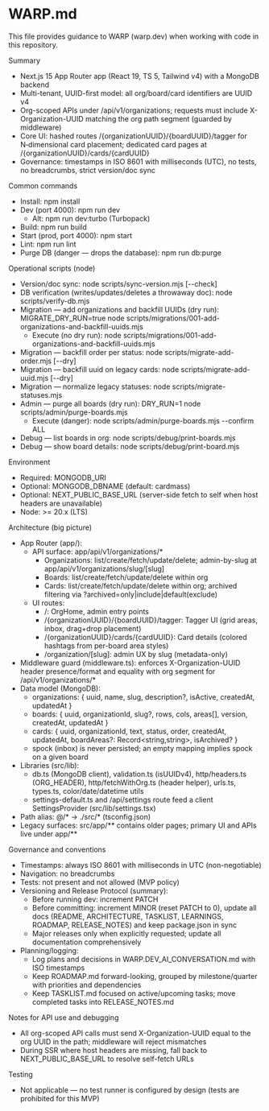 # WARP.md

This file provides guidance to WARP (warp.dev) when working with code in this repository.

Summary
- Next.js 15 App Router app (React 19, TS 5, Tailwind v4) with a MongoDB backend
- Multi-tenant, UUID-first model: all org/board/card identifiers are UUID v4
- Org-scoped APIs under /api/v1/organizations; requests must include X-Organization-UUID matching the org path segment (guarded by middleware)
- Core UI: hashed routes /{organizationUUID}/{boardUUID}/tagger for N‑dimensional card placement; dedicated card pages at /{organizationUUID}/cards/{cardUUID}
- Governance: timestamps in ISO 8601 with milliseconds (UTC), no tests, no breadcrumbs, strict version/doc sync

Common commands
- Install: npm install
- Dev (port 4000): npm run dev
  - Alt: npm run dev:turbo (Turbopack)
- Build: npm run build
- Start (prod, port 4000): npm start
- Lint: npm run lint
- Purge DB (danger — drops the database): npm run db:purge

Operational scripts (node)
- Version/doc sync: node scripts/sync-version.mjs [--check]
- DB verification (writes/updates/deletes a throwaway doc): node scripts/verify-db.mjs
- Migration — add organizations and backfill UUIDs (dry run): MIGRATE_DRY_RUN=true node scripts/migrations/001-add-organizations-and-backfill-uuids.mjs
  - Execute (no dry run): node scripts/migrations/001-add-organizations-and-backfill-uuids.mjs
- Migration — backfill order per status: node scripts/migrate-add-order.mjs [--dry]
- Migration — backfill uuid on legacy cards: node scripts/migrate-add-uuid.mjs [--dry]
- Migration — normalize legacy statuses: node scripts/migrate-statuses.mjs
- Admin — purge all boards (dry run): DRY_RUN=1 node scripts/admin/purge-boards.mjs
  - Execute (danger): node scripts/admin/purge-boards.mjs --confirm ALL
- Debug — list boards in org: node scripts/debug/print-boards.mjs <orgUUID>
- Debug — show board details: node scripts/debug/print-board.mjs <boardUUID>

Environment
- Required: MONGODB_URI
- Optional: MONGODB_DBNAME (default: cardmass)
- Optional: NEXT_PUBLIC_BASE_URL (server-side fetch to self when host headers are unavailable)
- Node: >= 20.x (LTS)

Architecture (big picture)
- App Router (app/):
  - API surface: app/api/v1/organizations/*
    - Organizations: list/create/fetch/update/delete; admin-by-slug at app/api/v1/organizations/slug/[slug]
    - Boards: list/create/fetch/update/delete within org
    - Cards: list/create/fetch/update/delete within org; archived filtering via ?archived=only|include|default(exclude)
  - UI routes:
    - /: OrgHome, admin entry points
    - /{organizationUUID}/{boardUUID}/tagger: Tagger UI (grid areas, inbox, drag+drop placement)
    - /{organizationUUID}/cards/{cardUUID}: Card details (colored hashtags from per-board area styles)
    - /organization/[slug]: admin UX by slug (metadata-only)
- Middleware guard (middleware.ts): enforces X-Organization-UUID header presence/format and equality with org segment for /api/v1/organizations/*
- Data model (MongoDB):
  - organizations: { uuid, name, slug, description?, isActive, createdAt, updatedAt }
  - boards: { uuid, organizationId, slug?, rows, cols, areas[], version, createdAt, updatedAt }
  - cards: { uuid, organizationId, text, status, order, createdAt, updatedAt, boardAreas?: Record<string,string>, isArchived? }
  - spock (inbox) is never persisted; an empty mapping implies spock on a given board
- Libraries (src/lib):
  - db.ts (MongoDB client), validation.ts (isUUIDv4), http/headers.ts (ORG_HEADER), http/fetchWithOrg.ts (header helper), urls.ts, types.ts, color/date/datetime utils
  - settings-default.ts and /api/settings route feed a client SettingsProvider (src/lib/settings.tsx)
- Path alias: @/* → ./src/* (tsconfig.json)
- Legacy surfaces: src/app/** contains older pages; primary UI and APIs live under app/**

Governance and conventions
- Timestamps: always ISO 8601 with milliseconds in UTC (non-negotiable)
- Navigation: no breadcrumbs
- Tests: not present and not allowed (MVP policy)
- Versioning and Release Protocol (summary):
  - Before running dev: increment PATCH
  - Before committing: increment MINOR (reset PATCH to 0), update all docs (README, ARCHITECTURE, TASKLIST, LEARNINGS, ROADMAP, RELEASE_NOTES) and keep package.json in sync
  - Major releases only when explicitly requested; update all documentation comprehensively
- Planning/logging:
  - Log plans and decisions in WARP.DEV_AI_CONVERSATION.md with ISO timestamps
  - Keep ROADMAP.md forward-looking, grouped by milestone/quarter with priorities and dependencies
  - Keep TASKLIST.md focused on active/upcoming tasks; move completed tasks into RELEASE_NOTES.md

Notes for API use and debugging
- All org-scoped API calls must send X-Organization-UUID equal to the org UUID in the path; middleware will reject mismatches
- During SSR where host headers are missing, fall back to NEXT_PUBLIC_BASE_URL to resolve self-fetch URLs

Testing
- Not applicable — no test runner is configured by design (tests are prohibited for this MVP)
